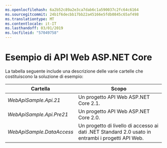 ```yaml
---
ms.openlocfilehash: 6a2b52c89a2e3ca7dab6c1a590037c2fc64c6164
ms.sourcegitcommit: 24b1f6decbb17bb22a45166e5fdb0845c65af498
ms.translationtype: MT
ms.contentlocale: it-IT
ms.lasthandoff: 03/01/2019
ms.locfileid: "57049758"
---
```

# <a name="aspnet-core-web-api-sample"></a>Esempio di API Web ASP.NET Core

La tabella seguente include una descrizione delle varie cartelle che costituiscono la soluzione di esempio:


|              Cartella              |                                        Scopo                                        |
|----------------------------------|---------------------------------------------------------------------------------------|
|   <em>WebApiSample.Api.21</em>   |                         Un progetto API Web ASP.NET Core 2.1.                          |
| <em>WebApiSample.Api.Pre21</em>  |                         Un progetto API Web ASP.NET Core 2.0.                          |
| <em>WebApiSample.DataAccess</em> | Un progetto di livello di accesso ai dati .NET Standard 2.0 usato in entrambi i progetti API Web. |

